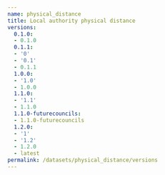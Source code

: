 ```yaml
---
name: physical_distance
title: Local authority physical distance
versions:
  0.1.0:
  - 0.1.0
  0.1.1:
  - '0'
  - '0.1'
  - 0.1.1
  1.0.0:
  - '1.0'
  - 1.0.0
  1.1.0:
  - '1.1'
  - 1.1.0
  1.1.0-futurecouncils:
  - 1.1.0-futurecouncils
  1.2.0:
  - '1'
  - '1.2'
  - 1.2.0
  - latest
permalink: /datasets/physical_distance/versions
---
```

